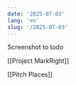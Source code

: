 ```yaml
---
date: '2025-07-03'
lang: 'en'
slug: '/2025-07-03'
---
```


Screenshot to todo

[[Project MarkRight]]

[[Pitch Places]]
